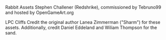 Rabbit Assets
Stephen Challener (Redshrike), commissioned by Tebruno99 and hosted by OpenGameArt.org

LPC Cliffs
Credit the original author Lanea Zimmerman ("Sharm") for these assets. Additionally, credit Daniel Eddeland and Wiliam Thompson for the sand.

